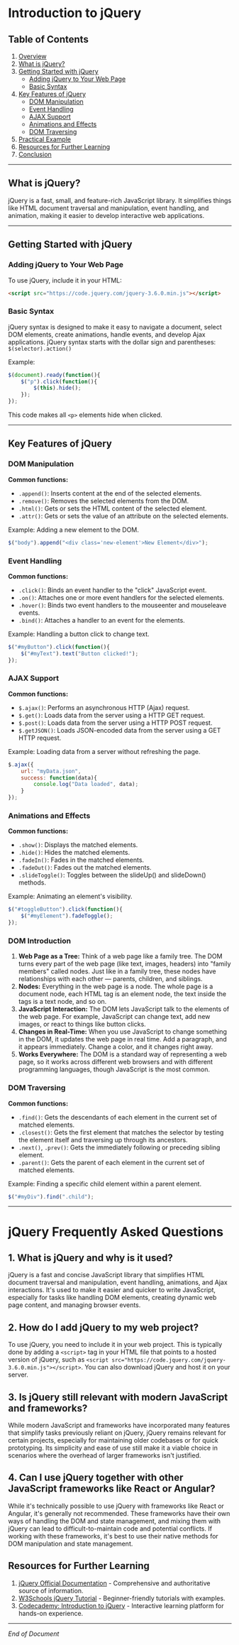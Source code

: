 # Introduction to jQuery

## Table of Contents

1. [Overview](#overview)
2. [What is jQuery?](#what-is-jquery)
3. [Getting Started with jQuery](#getting-started-with-jquery)
   - [Adding jQuery to Your Web Page](#adding-jquery-to-your-web-page)
   - [Basic Syntax](#basic-syntax)
4. [Key Features of jQuery](#key-features-of-jquery)
   - [DOM Manipulation](#dom-manipulation)
   - [Event Handling](#event-handling)
   - [AJAX Support](#ajax-support)
   - [Animations and Effects](#animations-and-effects)
   - [DOM Traversing](#dom-traversing)
5. [Practical Example](#practical-example)
6. [Resources for Further Learning](#resources-for-further-learning)
7. [Conclusion](#conclusion)

---

## What is jQuery?

jQuery is a fast, small, and feature-rich JavaScript library. It simplifies things like HTML document traversal and manipulation, event handling, and animation, making it easier to develop interactive web applications.

---

## Getting Started with jQuery

### Adding jQuery to Your Web Page

To use jQuery, include it in your HTML:

```html
<script src="https://code.jquery.com/jquery-3.6.0.min.js"></script>
```

### Basic Syntax

jQuery syntax is designed to make it easy to navigate a document, select DOM elements, create animations, handle events, and develop Ajax applications. jQuery syntax starts with the dollar sign and parentheses: `$(selector).action()`

Example:

```javascript
$(document).ready(function(){
    $("p").click(function(){
        $(this).hide();
    });
});
```

This code makes all `<p>` elements hide when clicked.

---

## Key Features of jQuery

### DOM Manipulation

**Common functions:**

- `.append()`: Inserts content at the end of the selected elements.
- `.remove()`: Removes the selected elements from the DOM.
- `.html()`: Gets or sets the HTML content of the selected element.
- `.attr()`: Gets or sets the value of an attribute on the selected elements.

Example: Adding a new element to the DOM.

```javascript
$("body").append("<div class='new-element'>New Element</div>");
```

### Event Handling

**Common functions:**

- `.click()`: Binds an event handler to the "click" JavaScript event.
- `.on()`: Attaches one or more event handlers for the selected elements.
- `.hover()`: Binds two event handlers to the mouseenter and mouseleave events.
- `.bind()`: Attaches a handler to an event for the elements.

Example: Handling a button click to change text.

```javascript
$("#myButton").click(function(){
    $("#myText").text("Button clicked!");
});
```

### AJAX Support

**Common functions:**

- `$.ajax()`: Performs an asynchronous HTTP (Ajax) request.
- `$.get()`: Loads data from the server using a HTTP GET request.
- `$.post()`: Loads data from the server using a HTTP POST request.
- `$.getJSON()`: Loads JSON-encoded data from the server using a GET HTTP request.

Example: Loading data from a server without refreshing the page.

```javascript
$.ajax({
    url: "myData.json",
    success: function(data){
        console.log("Data loaded", data);
    }
});
```

### Animations and Effects

**Common functions:**

- `.show()`: Displays the matched elements.
- `.hide()`: Hides the matched elements.
- `.fadeIn()`: Fades in the matched elements.
- `.fadeOut()`: Fades out the matched elements.
- `.slideToggle()`: Toggles between the slideUp() and slideDown() methods.

Example: Animating an element's visibility.

```javascript
$("#toggleButton").click(function(){
    $("#myElement").fadeToggle();
});
```

### DOM Introduction

1. **Web Page as a Tree:** Think of a web page like a family tree. The DOM turns every part of the web page (like text, images, headers) into "family members" called nodes. Just like in a family tree, these nodes have relationships with each other — parents, children, and siblings.
2. **Nodes:** Everything in the web page is a node. The whole page is a document node, each HTML tag is an element node, the text inside the tags is a text node, and so on.
3. **JavaScript Interaction:** The DOM lets JavaScript talk to the elements of the web page. For example, JavaScript can change text, add new images, or react to things like button clicks.
4. **Changes in Real-Time:** When you use JavaScript to change something in the DOM, it updates the web page in real time. Add a paragraph, and it appears immediately. Change a color, and it changes right away.
5. **Works Everywhere:** The DOM is a standard way of representing a web page, so it works across different web browsers and with different programming languages, though JavaScript is the most common.

### DOM Traversing

**Common functions:**

- `.find()`: Gets the descendants of each element in the current set of matched elements.
- `.closest()`: Gets the first element that matches the selector by testing the element itself and traversing up through its ancestors.
- `.next()`, `.prev()`: Gets the immediately following or preceding sibling element.
- `.parent()`: Gets the parent of each element in the current set of matched elements.

Example: Finding a specific child element within a parent element.

```javascript
$("#myDiv").find(".child");
```

---

 # jQuery Frequently Asked Questions

## 1. What is jQuery and why is it used?
jQuery is a fast and concise JavaScript library that simplifies HTML document traversal and manipulation, event handling, animations, and Ajax interactions. It's used to make it easier and quicker to write JavaScript, especially for tasks like handling DOM elements, creating dynamic web page content, and managing browser events.

## 2. How do I add jQuery to my web project?
To use jQuery, you need to include it in your web project. This is typically done by adding a `<script>` tag in your HTML file that points to a hosted version of jQuery, such as `<script src="https://code.jquery.com/jquery-3.6.0.min.js"></script>`. You can also download jQuery and host it on your server.

## 3. Is jQuery still relevant with modern JavaScript and frameworks?
While modern JavaScript and frameworks have incorporated many features that simplify tasks previously reliant on jQuery, jQuery remains relevant for certain projects, especially for maintaining older codebases or for quick prototyping. Its simplicity and ease of use still make it a viable choice in scenarios where the overhead of larger frameworks isn't justified.

## 4. Can I use jQuery together with other JavaScript frameworks like React or Angular?
While it's technically possible to use jQuery with frameworks like React or Angular, it's generally not recommended. These frameworks have their own ways of handling the DOM and state management, and mixing them with jQuery can lead to difficult-to-maintain code and potential conflicts. If working with these frameworks, it's best to use their native methods for DOM manipulation and state management.


## Resources for Further Learning

1. [jQuery Official Documentation](https://api.jquery.com/) - Comprehensive and authoritative source of information.
2. [W3Schools jQuery Tutorial](https://www.w3schools.com/jquery/) - Beginner-friendly tutorials with examples.
3. [Codecademy: Introduction to jQuery](https://www.codecademy.com/learn/learn-jquery) - Interactive learning platform for hands-on experience.

---

*End of Document*
